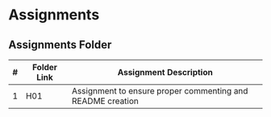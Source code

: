 # Assignments
##  Assignments Folder

|   #   | Folder Link | Assignment Description |
| :---: | ----------- | ---------------------- |
|    1   |    H01     |        Assignment to ensure proper commenting and README creation                |
